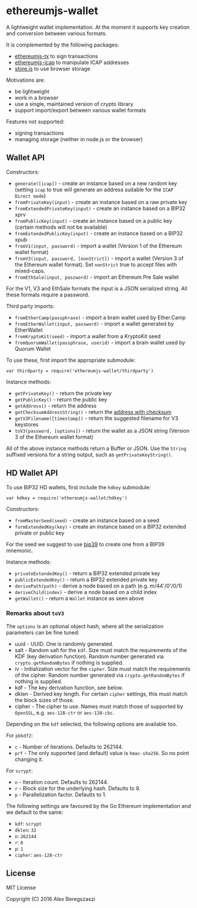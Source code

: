 # ethereumjs-wallet

A lightweight wallet implementation. At the moment it supports key creation and conversion between various formats.

It is complemented by the following packages:
- [ethereumjs-tx](https://github.com/ethereumjs/ethereumjs-tx) to sign transactions
- [ethereumjs-icap](https://github.com/ethereumjs/ethereumjs-icap) to manipulate ICAP addresses
- [store.js](https://github.com/marcuswestin/store.js) to use browser storage

Motivations are:
- be lightweight
- work in a browser
- use a single, maintained version of crypto library
- support import/export between various wallet formats

Features not supported:
- signing transactions
- managing storage (neither in node.js or the browser)

## Wallet API

Constructors:

* `generate([icap])` - create an instance based on a new random key (setting `icap` to true will generate an address suitable for the `ICAP Direct mode`)
* `fromPrivateKey(input)` - create an instance based on a raw private key
* `fromExtendedPrivateKey(input)` - create an instance based on a BIP32 xprv
* `fromPublicKey(input)` - create an instance based on a public key (certain methods will not be available)
* `fromExtendedPublicKey(input)` - create an instance based on a BIP32 xpub
* `fromV1(input, password)` - import a wallet (Version 1 of the Ethereum wallet format)
* `fromV3(input, password, [nonStrict])` - import a wallet (Version 3 of the Ethereum wallet format). Set `nonStrict` true to accept files with mixed-caps.
* `fromEthSale(input, password)` - import an Ethereum Pre Sale wallet

For the V1, V3 and EthSale formats the input is a JSON serialized string. All these formats require a password.

Third party imports:

* `fromEtherCamp(passphrase)` - import a brain wallet used by Ether.Camp
* `fromEtherWallet(input, password)` - import a wallet generated by EtherWallet
* `fromKryptoKit(seed)` - import a wallet from a KryptoKit seed
* `fromQuorumWallet(passphrase, userid)` - import a brain wallet used by Quorum Wallet

To use these, first import the appropriate submodule:

`var thirdparty = require('ethereumjs-wallet/thirdparty')`

Instance methods:

* `getPrivateKey()` - return the private key
* `getPublicKey()` - return the public key
* `getAddress()` - return the address
* `getChecksumAddressString()` - return the [address with checksum](https://github.com/ethereum/EIPs/issues/55)
* `getV3Filename([timestamp])` - return the suggested filename for V3 keystores
* `toV3(password, [options])` - return the wallet as a JSON string (Version 3 of the Ethereum wallet format)

All of the above instance methods return a Buffer or JSON. Use the `String` suffixed versions for a string output, such as `getPrivateKeyString()`.

## HD Wallet API

To use BIP32 HD wallets, first include the `hdkey` submodule:

`var hdkey = require('ethereumjs-wallet/hdkey')`

Constructors:

* `fromMasterSeed(seed)` - create an instance based on a seed
* `formExtendedKey(key)` - create an instance based on a BIP32 extended private or public key

For the seed  we suggest to use [bip39](https://npmjs.org/packages/bip39) to create one from a BIP39 mnemonic.

Instance methods:

* `privateExtendedKey()` - return a BIP32 extended private key
* `publicExtendedKey()` - return a BIP32 extended private key
* `derivePath(path)` - derive a node based on a path (e.g.  m/44'/0'/0/1)
* `deriveChild(index)` - derive a node based on a child index
* `getWallet()` - return a `Wallet` instance as seen above

### Remarks about `toV3`

The `options` is an optional object hash, where all the serialization parameters can be fine tuned:
- uuid - UUID. One is randomly generated.
- salt - Random salt for the `kdf`. Size must match the requirements of the KDF (key derivation function). Random number generated via `crypto.getRandomBytes` if nothing is supplied.
- iv - Initialization vector for the `cipher`. Size must match the requirements of the cipher. Random number generated via `crypto.getRandomBytes` if nothing is supplied.
- kdf - The key derivation function, see below.
- dklen - Derived key length. For certain `cipher` settings, this must match the block sizes of those.
- cipher - The cipher to use. Names must match those of supported by `OpenSSL`, e.g. `aes-128-ctr` or `aes-128-cbc`.

Depending on the `kdf` selected, the following options are available too.

For `pbkdf2`:
- `c` - Number of iterations. Defaults to 262144.
- `prf` - The only supported (and default) value is `hmac-sha256`. So no point changing it.

For `scrypt`:
- `n` - Iteration count. Defaults to 262144.
- `r` - Block size for the underlying hash. Defaults to 8.
- `p` - Parallelization factor. Defaults to 1.

The following settings are favoured by the Go Ethereum implementation and we default to the same:
- `kdf`: `scrypt`
- `dklen`: `32`
- `n`: `262144`
- `r`: `8`
- `p`: `1`
- `cipher`: `aes-128-ctr`

## License

MIT License

Copyright (C) 2016 Alex Beregszaszi
